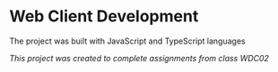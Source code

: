 # Web Client Development
The project was built with JavaScript and TypeScript languages


*This project was created to complete assignments from class WDC02*

